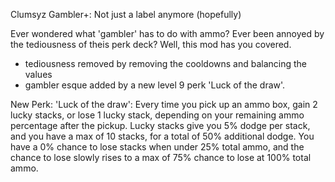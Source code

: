 Clumsyz Gambler+: Not just a label anymore (hopefully)

Ever wondered what 'gambler' has to do with ammo? Ever been annoyed by the tediousness of theis perk deck? 
Well, this mod has you covered. 
- tediousness removed by removing the cooldowns and balancing the values
- gambler esque added by a new level 9 perk 'Luck of the draw'. 

New Perk: 'Luck of the draw': 
Every time you pick up an ammo box, gain 2 lucky stacks, or lose 1 lucky stack, depending on your remaining ammo percentage after the pickup. 
Lucky stacks give you 5% dodge per stack, and you have a max of 10 stacks, for a total of 50% additional dodge. 
You have a 0% chance to lose stacks when under 25% total ammo, and the chance to lose slowly rises to a max of 75% chance to lose at 100% total ammo.
